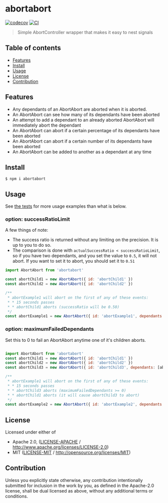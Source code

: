 # abortabort <!-- omit in toc -->

[![codecov](https://img.shields.io/codecov/c/github/SgtPooki/abortabort.svg?style=flat-square)](https://codecov.io/gh/SgtPooki/abortabort)
[![CI](https://img.shields.io/github/actions/workflow/status/SgtPooki/abortabort/js-test-and-release.yml?branch=main\&style=flat-square)](https://github.com/SgtPooki/abortabort/actions/workflows/js-test-and-release.yml?query=branch%3Amain)

> Simple AbortController wrapper that makes it easy to nest signals

## Table of contents <!-- omit in toc -->

- [Features](#features)
- [Install](#install)
- [Usage](#usage)
- [License](#license)
- [Contribution](#contribution)

## Features

* Any dependants of an AbortAbort are aborted when it is aborted.
* An AbortAbort can see how many of its dependants have been aborted
* An attempt to add a dependant to an already aborted AbortAbort will immediately abort the dependant
* An AbortAbort can abort if a certain percentage of its dependants have been aborted
* An AbortAbort can abort if a certain number of its dependants have been aborted
* An AbortAbort can be added to another as a dependant at any time

## Install

```console
$ npm i abortabort
```

## Usage

See [the tests](./test/index.spec.ts) for more usage examples than what is below.

### option: successRatioLimit

A few things of note:

* The success ratio is returned without any limiting on the precision. It is up to you to do so.
* The comparison is done with `actualSuccessRatio < successRatioLimit`, so if you have two dependants, and you set the
  value to `0.5`, it will not abort. If you want to set it to abort, you should set it to `0.51`

```js
import AbortAbort from 'abortabort'

const abortChild1 = new AbortAbort({ id: 'abortChild1' })
const abortChild2 = new AbortAbort({ id: 'abortChild2' })

/**
 * abortExample1 will abort on the first of any of these events:
 * * 15 seconds passes
 * * abortChild1 aborts (successRatio will be 0.50)
 */
const abortExample1 = new AbortAbort({ id: 'abortExample1', dependants: [abortChild1, abortChild2], timeout: 15000, successRatioLimit: 0.51 })

```

### option: maximumFailedDependants
Set this to 0 to fail an AbortAbort anytime one of it's children aborts.

```js

import AbortAbort from 'abortabort'
const abortChild1 = new AbortAbort({ id: 'abortChild1' })
const abortChild2 = new AbortAbort({ id: 'abortChild2' })
const abortChild3 = new AbortAbort({ id: 'abortChild3', dependants: [abortChild1], maximumFailedDependants: 0})

/**
 * abortExample1 will abort on the first of any of these events:
 * * 15 seconds passes
 * * abortChild3 aborts (maximumFailedDependants >= 0)
 * * abortChild1 aborts (it will cause abortChild3 to abort)
 */
const abortExample2 = new AbortAbort({ id: 'abortExample2', dependants: [abortChild1, abortChild2], maximumFailedDependants: 0 })

```

## License

Licensed under either of

- Apache 2.0, ([LICENSE-APACHE](LICENSE-APACHE) / <http://www.apache.org/licenses/LICENSE-2.0>)
- MIT ([LICENSE-MIT](LICENSE-MIT) / <http://opensource.org/licenses/MIT>)

## Contribution

Unless you explicitly state otherwise, any contribution intentionally submitted for inclusion in the work by you, as defined in the Apache-2.0 license, shall be dual licensed as above, without any additional terms or conditions.
